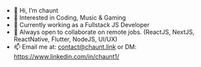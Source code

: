 - 👋 Hi, I’m chaunt
- 👀 Interested in Coding, Music & Gaming
- 🌱 Currently working as a Fullstack JS Developer
- 💞️ Always open to collaborate on remote jobs. (ReactJS, NextJS, ReactNative, Flutter, NodeJS, UI/UX)
- 📫 Email me at: contact@chaunt.link or DM: https://www.linkedin.com/in/chaunt1/
